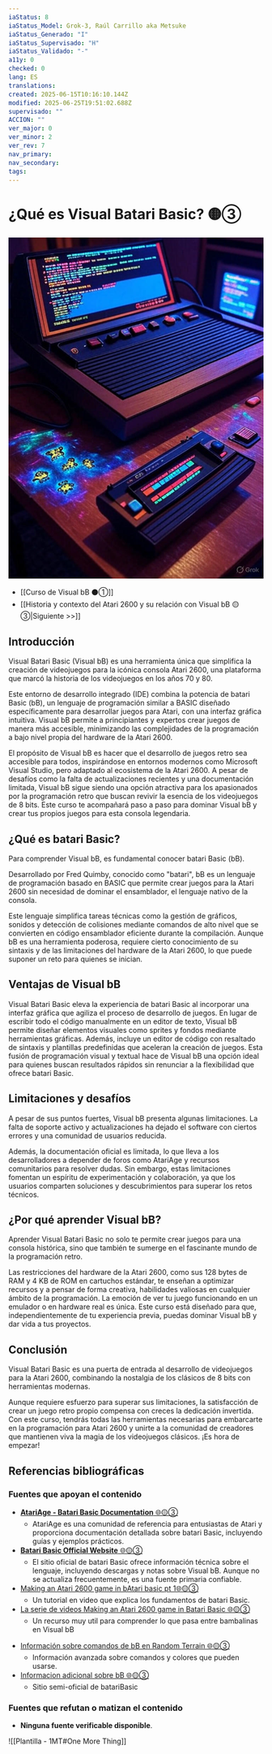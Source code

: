 ```yaml
---
iaStatus: 8
iaStatus_Model: Grok-3, Raúl Carrillo aka Metsuke
iaStatus_Generado: "I"
iaStatus_Supervisado: "H"
iaStatus_Validado: "-"
a11y: 0
checked: 0
lang: ES
translations: 
created: 2025-06-15T10:16:10.144Z
modified: 2025-06-25T19:51:02.688Z
supervisado: ""
ACCION: ""
ver_major: 0
ver_minor: 2
ver_rev: 7
nav_primary: 
nav_secondary: 
tags:
---
```

# ¿Qué es Visual Batari Basic? 🟡③

![Que es Visual bB](PublicBrain/_resources/0aa1fd80a2aa378e1ce7cdd3e46e49ec_MD5.jpg)

* [[Curso de Visual bB ⚫①]]
* [[Historia y contexto del Atari 2600 y su relación con Visual bB 🟡③|Siguiente >>]]

## Introducción

Visual Batari Basic (Visual bB) es una herramienta única que simplifica la creación de videojuegos para la icónica consola Atari 2600, una plataforma que marcó la historia de los videojuegos en los años 70 y 80. 

Este entorno de desarrollo integrado (IDE) combina la potencia de batari Basic (bB), un lenguaje de programación similar a BASIC diseñado específicamente para desarrollar juegos para Atari, con una interfaz gráfica intuitiva. Visual bB permite a principiantes y expertos crear juegos de manera más accesible, minimizando las complejidades de la programación a bajo nivel propia del hardware de la Atari 2600.

El propósito de Visual bB es hacer que el desarrollo de juegos retro sea accesible para todos, inspirándose en entornos modernos como Microsoft Visual Studio, pero adaptado al ecosistema de la Atari 2600. A pesar de desafíos como la falta de actualizaciones recientes y una documentación limitada, Visual bB sigue siendo una opción atractiva para los apasionados por la programación retro que buscan revivir la esencia de los videojuegos de 8 bits. Este curso te acompañará paso a paso para dominar Visual bB y crear tus propios juegos para esta consola legendaria.

## ¿Qué es batari Basic?

Para comprender Visual bB, es fundamental conocer batari Basic (bB). 

Desarrollado por Fred Quimby, conocido como "batari", bB es un lenguaje de programación basado en BASIC que permite crear juegos para la Atari 2600 sin necesidad de dominar el ensamblador, el lenguaje nativo de la consola. 

Este lenguaje simplifica tareas técnicas como la gestión de gráficos, sonidos y detección de colisiones mediante comandos de alto nivel que se convierten en código ensamblador eficiente durante la compilación. Aunque bB es una herramienta poderosa, requiere cierto conocimiento de su sintaxis y de las limitaciones del hardware de la Atari 2600, lo que puede suponer un reto para quienes se inician.

## Ventajas de Visual bB

Visual Batari Basic eleva la experiencia de batari Basic al incorporar una interfaz gráfica que agiliza el proceso de desarrollo de juegos. En lugar de escribir todo el código manualmente en un editor de texto, Visual bB permite diseñar elementos visuales como sprites y fondos mediante herramientas gráficas. Además, incluye un editor de código con resaltado de sintaxis y plantillas predefinidas que aceleran la creación de juegos. Esta fusión de programación visual y textual hace de Visual bB una opción ideal para quienes buscan resultados rápidos sin renunciar a la flexibilidad que ofrece batari Basic.

## Limitaciones y desafíos

A pesar de sus puntos fuertes, Visual bB presenta algunas limitaciones. La falta de soporte activo y actualizaciones ha dejado el software con ciertos errores y una comunidad de usuarios reducida. 

Además, la documentación oficial es limitada, lo que lleva a los desarrolladores a depender de foros como AtariAge y recursos comunitarios para resolver dudas. Sin embargo, estas limitaciones fomentan un espíritu de experimentación y colaboración, ya que los usuarios comparten soluciones y descubrimientos para superar los retos técnicos.

## ¿Por qué aprender Visual bB?

Aprender Visual Batari Basic no solo te permite crear juegos para una consola histórica, sino que también te sumerge en el fascinante mundo de la programación retro. 

Las restricciones del hardware de la Atari 2600, como sus 128 bytes de RAM y 4 KB de ROM en cartuchos estándar, te enseñan a optimizar recursos y a pensar de forma creativa, habilidades valiosas en cualquier ámbito de la programación. La emoción de ver tu juego funcionando en un emulador o en hardware real es única. Este curso está diseñado para que, independientemente de tu experiencia previa, puedas dominar Visual bB y dar vida a tus proyectos.
## Conclusión

Visual Batari Basic es una puerta de entrada al desarrollo de videojuegos para la Atari 2600, combinando la nostalgia de los clásicos de 8 bits con herramientas modernas. 

Aunque requiere esfuerzo para superar sus limitaciones, la satisfacción de crear un juego retro propio compensa con creces la dedicación invertida. Con este curso, tendrás todas las herramientas necesarias para embarcarte en la programación para Atari 2600 y unirte a la comunidad de creadores que mantienen viva la magia de los videojuegos clásicos. ¡Es hora de empezar!
## Referencias bibliográficas

### Fuentes que apoyan el contenido

- [**AtariAge - Batari Basic Documentation** 🌐🟡③](http://www.randomterrain.com/atari-2600-memories-batari-basic-commands.html)
	- AtariAge es una comunidad de referencia para entusiastas de Atari y proporciona documentación detallada sobre batari Basic, incluyendo guías y ejemplos prácticos.
- [**Batari Basic Official Website** 🌐🟡③](http://bataribasic.com/)
	- El sitio oficial de batari Basic ofrece información técnica sobre el lenguaje, incluyendo descargas y notas sobre Visual bB. Aunque no se actualiza frecuentemente, es una fuente primaria confiable.
- [Making an Atari 2600 game in bAtari basic pt 1🌐🟡③](https://www.youtube.com/watch?v=uVdXKsLpnCQ&t=42s&ab_channel=8bitsinthebasement)
	- Un tutorial en video que explica los fundamentos de batari Basic.
- [La serie de videos Making an Atari 2600 game in Batari Basic 🌐🟡③](https://www.youtube.com/playlist?list=PLFH1CEHEtgenlyEO0SwpqivIHUSgUeeIH)
	- Un recurso muy util para comprender lo que pasa entre bambalinas en Visual bB
* [Información sobre comandos de bB en Random Terrain 🌐🟡③](https://www.randomterrain.com/atari-2600-memories-batari-basic-commands.html)
	* Información avanzada sobre comandos y colores que pueden usarse.
* [Informacion adicional sobre bB 🌐🟡③](https://alienbill.com/2600/basic/home.html)
	* Sitio semi-oficial de batariBasic

### Fuentes que refutan o matizan el contenido

- **Ninguna fuente verificable disponible**. 


![[Plantilla - 1MT#One More Thing]]